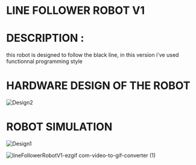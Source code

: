 
# LINE FOLLOWER ROBOT V1 


# DESCRIPTION :
this robot is designed to follow the black line, in this version i've used functionnal programming style 

# HARDWARE DESIGN OF THE ROBOT 
![Design2](https://github.com/ssemsOfficial/Robotic/assets/84194047/2d8b89dc-28d3-40d4-bd12-c773dd3bdd73)

# ROBOT SIMULATION
![Design1](https://github.com/ssemsOfficial/Robotic/assets/84194047/bbbff6e3-eb22-4c34-939c-b820144d4084)

![lineFollowerRobotV1-ezgif com-video-to-gif-converter (1)](https://github.com/ssemsOfficial/Robotic/assets/84194047/f38ebbbc-a803-46b7-a25a-1a490bb5edc7)
